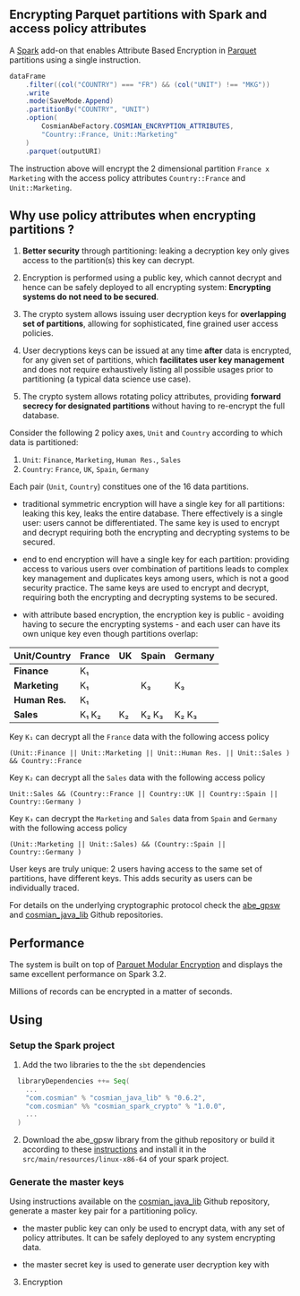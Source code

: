 
## Encrypting Parquet partitions with Spark and access policy attributes

A [Spark](https://spark.apache.org/) add-on that enables Attribute Based Encryption in [Parquet](https://parquet.apache.org/) partitions using a single instruction.


```java
dataFrame
    .filter((col("COUNTRY") === "FR") && (col("UNIT") !== "MKG"))
    .write
    .mode(SaveMode.Append)
    .partitionBy("COUNTRY", "UNIT")
    .option(
        CosmianAbeFactory.COSMIAN_ENCRYPTION_ATTRIBUTES,
        "Country::France, Unit::Marketing"
    )
    .parquet(outputURI)
```

The instruction above will encrypt the 2 dimensional partition `France x Marketing` with the access policy attributes `Country::France` and `Unit::Marketing`.


## Why use policy attributes when encrypting partitions ?

1. **Better security** through partitioning: leaking a decryption key only gives access to the partition(s) this key can decrypt.

2. Encryption is performed using a public key, which cannot decrypt and hence can be safely deployed to all encrypting system: **Encrypting systems do not need to be secured**.

3. The crypto system allows issuing user decryption keys for **overlapping set of partitions**, allowing for sophisticated, fine grained user access policies.

4. User decryptions keys can be issued at any time **after** data is encrypted, for any given set of partitions, which **facilitates user key management** and does not require exhaustively listing all possible usages prior to partitioning (a typical data science use case). 

5. The crypto system allows rotating policy attributes, providing **forward secrecy for designated partitions** without having to re-encrypt the full database.

Consider the following 2 policy axes, `Unit` and `Country` according to which data is partitioned:

1. `Unit`: `Finance`, `Marketing`, `Human Res.`, `Sales`
2. `Country`: `France`, `UK`, `Spain`, `Germany`

Each pair (`Unit`, `Country`) constitues one of the 16 data partitions.

- traditional symmetric encryption will have a single key for all partitions: leaking this key, leaks the entire database. There effectively is a single user: users cannot be differentiated. The same key is used to encrypt and decrypt requiring both the encrypting and decrypting systems to be secured.

- end to end encryption will have a single key for each partition: providing access to various users over combination of partitions leads to complex key management and duplicates keys among users, which is not a good security practice. The same keys are used to encrypt and decrypt, requiring both the encrypting and decrypting systems to be secured.

- with attribute based encryption, the encryption key is public - avoiding having to secure the encrypting systems - and each user can have its own unique key even though partitions overlap:

 Unit/Country  | France |   UK   |  Spain  |  Germany  |
 --------------|--------|--------|---------|-----------|
 **Finance**   |  K₁    |        |         |           |
 **Marketing** |  K₁    |        |    K₃   |    K₃     |
 **Human Res.**|  K₁    |        |         |           |
 **Sales**     |  K₁ K₂ |   K₂   |  K₂ K₃  |   K₂ K₃   |


Key `K₁` can decrypt all the `France` data with the following access policy
``` 
(Unit::Finance || Unit::Marketing || Unit::Human Res. || Unit::Sales ) && Country::France 
```

Key `K₂` can decrypt all the `Sales` data with the following access policy
``` 
Unit::Sales && (Country::France || Country::UK || Country::Spain || Country::Germany )
```

Key `K₃` can decrypt the `Marketing` and `Sales` data from `Spain` and `Germany` with the following access policy
``` 
(Unit::Marketing || Unit::Sales) && (Country::Spain || Country::Germany )
```

User keys are truly unique: 2 users having access to the same set of partitions, have different keys. This adds security as users can be individually traced.

For details on the underlying cryptographic protocol check the [abe_gpsw](https://github.com/Cosmian/abe_gpsw/) and [cosmian_java_lib](https://github.com/Cosmian/cosmian_java_lib) Github repositories.

## Performance

The system is built on top of [Parquet Modular Encryption](https://github.com/apache/parquet-format/blob/master/Encryption.md) and displays the same excellent performance on Spark 3.2.

Millions of records can be encrypted in a matter of seconds.


## Using


### Setup the Spark project

1. Add the two libraries to the the `sbt` dependencies

```scala
  libraryDependencies ++= Seq(
    ...
    "com.cosmian" % "cosmian_java_lib" % "0.6.2",
    "com.cosmian" %% "cosmian_spark_crypto" % "1.0.0",
    ...
  )
```

2. Download the abe_gpsw library from the github repository or build it according to these [instructions](https://github.com/Cosmian/cosmian_java_lib#building-the-the-abe-gpsw-native-lib) and install it in the `src/main/resources/linux-x86-64` of your spark project.  


### Generate the master keys

Using instructions available on the [cosmian_java_lib](https://github.com/Cosmian/cosmian_java_lib) Github repository, generate a master key pair for a partitioning policy.

 - the master public key can only be used to encrypt data, with any set of policy attributes. It can be safely deployed to any system encrypting data.

 - the master secret key is used to generate user decryption key with 

3. Encryption




